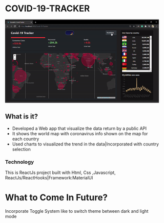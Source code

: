# COVID-19-TRACKER
![Alt text](https://github.com/Sourabhshrma/COVID-19-TRACKER/blob/master/ezgif.com-gif-maker.gif)




## What is it?
* Developed a Web app that visualize the data return by a public API
* It shows the world map with coronavirus info shown on the map for each country
* Used charts to visualized the trend in the data|Incorporated with country selection


### Technology
This is ReactJs project built with Html, Css ,Javascript, ReactJs/ReactHooks|Framework:MaterialUI
# What to Come In Future?
Incorporate Toggle System like to switch theme between dark and light mode





